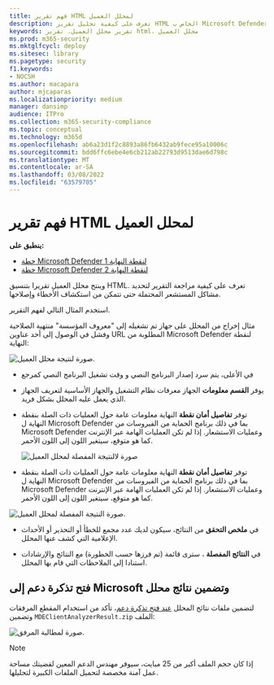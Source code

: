 ```yaml
---
title: فهم تقرير HTML لمحلل العميل
description: تعرف على كيفية تحليل تقرير HTML الخاص ب Microsoft Defender for Endpoint Client Analyzer
keywords: تقرير محلل العميل، تقرير html، محلل العميل
ms.prod: m365-security
ms.mktglfcycl: deploy
ms.sitesec: library
ms.pagetype: security
f1.keywords:
- NOCSH
ms.author: macapara
author: mjcaparas
ms.localizationpriority: medium
manager: dansimp
audience: ITPro
ms.collection: m365-security-compliance
ms.topic: conceptual
ms.technology: m365d
ms.openlocfilehash: ab6a23d1f2c8893a86fb6432ab9fece95a10006c
ms.sourcegitcommit: bdd6ffc6ebe4e6cb212ab22793d9513dae6d798c
ms.translationtype: MT
ms.contentlocale: ar-SA
ms.lasthandoff: 03/08/2022
ms.locfileid: "63579705"
---
```

# <a name="understand-the-client-analyzer-html-report"></a>فهم تقرير HTML لمحلل العميل

**ينطبق على:**
- [خطة Microsoft Defender لنقطة النهاية 1](https://go.microsoft.com/fwlink/?linkid=2154037)
- [خطة Microsoft Defender لنقطة النهاية 2](https://go.microsoft.com/fwlink/?linkid=2154037)

وينتج محلل العميل تقريرا بتنسيق HTML. تعرف على كيفية مراجعة التقرير لتحديد مشاكل المستشعر المحتملة حتى تتمكن من استكشاف الأخطاء وإصلاحها.

استخدم المثال التالي لفهم التقرير.

 مثال إخراج من المحلل على جهاز تم تشغيله إلى "معروف المؤسسة" منتهية الصلاحية وفشل في الوصول إلى أحد عناوين URL المطلوبة من Microsoft Defender لنقطة النهاية:

![صورة لنتيجة محلل العميل.](images/147cbcf0f7b6f0ff65d200bf3e4674cb.png)

- في الأعلى، يتم سرد إصدار البرنامج النصي و وقت تشغيل البرنامج النصي كمرجع
- يوفر **القسم معلومات** الجهاز معرفات نظام التشغيل والجهاز الأساسية لتعريف الجهاز الذي يعمل عليه المحلل بشكل فريد.
- توفر **تفاصيل أمان نقطة** النهاية معلومات عامة حول العمليات ذات الصلة بنقطة النهاية ل Microsoft Defender بما في ذلك برنامج الحماية من الفيروسات من Microsoft Defender وعمليات الاستشعار. إذا لم تكن العمليات الهامة عبر الإنترنت كما هو متوقع، سيتغير اللون إلى اللون الأحمر.

  ![صورة لالنتيجة المفصلة لمحلل العميل](images/85f56004dc6bd1679c3d2c063e36cb80.png)

-   توفر **تفاصيل أمان نقطة** النهاية معلومات عامة حول العمليات ذات الصلة بنقطة النهاية ل Microsoft Defender بما في ذلك برنامج الحماية من الفيروسات من Microsoft Defender وعمليات الاستشعار. إذا لم تكن العمليات الهامة عبر الإنترنت كما هو متوقع، سيتغير اللون إلى اللون الأحمر.

  ![صورة النتيجة المفصلة لمحلل العميل.](images/85f56004dc6bd1679c3d2c063e36cb80.png)

-   في **ملخص التحقق** من النتائج، سيكون لديك عدد مجمع للخطأ أو التحذير أو الأحداث الإعلامية التي كشف عنها المحلل.

-   في **النتائج المفصلة** ، سترى قائمة (تم فرزها حسب الخطورة) مع النتائج والإرشادات استنادا إلى الملاحظات التي قام بها المحلل.

## <a name="open-a-support-ticket-to-microsoft-and-include-the-analyzer-results"></a>فتح تذكرة دعم إلى Microsoft وتضمين نتائج محلل

لتضمين ملفات نتائج المحلل [عند فتح تذكرة دعم](contact-support.md#open-a-service-request)، تأكد من استخدام المقطع المرفقات  وتضمين `MDEClientAnalyzerResult.zip` الملف:

![صورة لمطالبة المرفق.](images/508c189656c3deb3b239daf811e33741.png)

> [!NOTE]
> إذا كان حجم الملف أكبر من 25 مبايت، سيوفر مهندس الدعم المعين لقضيتك مساحة عمل آمنة مخصصة لتحميل الملفات الكبيرة لتحليلها.
